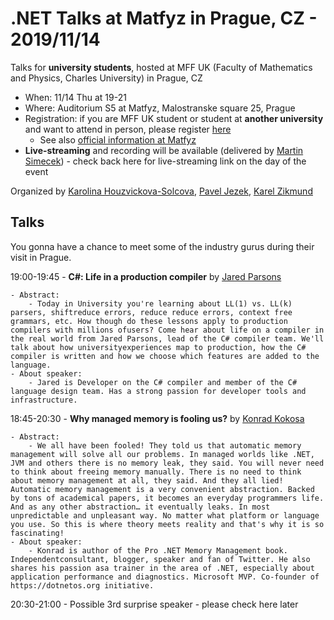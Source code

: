 # .NET Talks at Matfyz in Prague, CZ - 2019/11/14

Talks for **university students**, hosted at MFF UK (Faculty of Mathematics and Physics, Charles University) in Prague, CZ
- When: 11/14 Thu at 19-21
- Where: Auditorium S5 at Matfyz, Malostranske square 25, Prague
- Registration: if you are MFF UK student or student at **another university** and want to attend in person, please register [here](http://bit.ly/2CbBXrh)
    - See also [official information at Matfyz](https://opmk.mff.cuni.cz/wiki/studenti/kurzy)
- **Live-streaming** and recording will be available (delivered by [Martin Simecek](https://twitter.com/deeedx)) - check back here for live-streaming link on the day of the event


Organized by [Karolina Houzvickova-Solcova](https://www.mff.cuni.cz/cs/fakulta/organizacni-struktura/lide?hdl=3951), [Pavel Jezek](https://www.mff.cuni.cz/en/faculty/organizational-structure/people?hdl=2764), [Karel Zikmund](https://twitter.com/ziki_cz)


## Talks

You gonna have a chance to meet some of the industry gurus during their visit in Prague.

19:00-19:45 - **C#: Life in a production compiler** by [Jared Parsons](https://twitter.com/jaredpar)

    - Abstract:
        - Today in University you're learning about LL(1) vs. LL(k) parsers, shiftreduce errors, reduce reduce errors, context free grammars, etc. How though do these lessons apply to production compilers with millions ofusers? Come hear about life on a compiler in the real world from Jared Parsons, lead of the C# compiler team. We'll talk about how universityexperiences map to production, how the C# compiler is written and how we choose which features are added to the language.
    - About speaker:
        - Jared is Developer on the C# compiler and member of the C# language design team. Has a strong passion for developer tools and infrastructure.

18:45-20:30 - **Why managed memory is fooling us?** by [Konrad Kokosa](https://twitter.com/konradkokosa)

    - Abstract:
        - We all have been fooled! They told us that automatic memory management will solve all our problems. In managed worlds like .NET, JVM and others there is no memory leak, they said. You will never need to think about freeing memory manually. There is no need to think about memory management at all, they said. And they all lied! Automatic memory management is a very convenient abstraction. Backed by tons of academical papers, it becomes an everyday programmers life. And as any other abstraction… it eventually leaks. In most unpredictable and unpleasant way. No matter what platform or language you use. So this is where theory meets reality and that's why it is so fascinating!
    - About speaker:
        - Konrad is author of the Pro .NET Memory Management book. Independentconsultant, blogger, speaker and fan of Twitter. He also shares his passion asa trainer in the area of .NET, especially about application performance and diagnostics. Microsoft MVP. Co-founder of https://dotnetos.org initiative.

20:30-21:00 - Possible 3rd surprise speaker - please check here later
